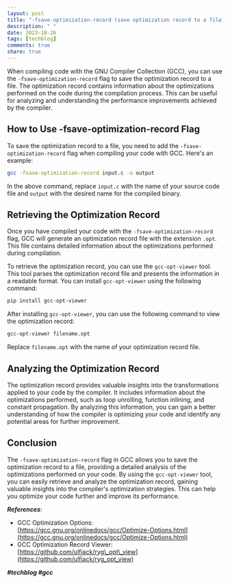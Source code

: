 ```yaml
---
layout: post
title: "-fsave-optimization-record (save optimization record to a file)"
description: " "
date: 2023-10-26
tags: [techblog]
comments: true
share: true
---
```


When compiling code with the GNU Compiler Collection (GCC), you can use the `-fsave-optimization-record` flag to save the optimization record to a file. The optimization record contains information about the optimizations performed on the code during the compilation process. This can be useful for analyzing and understanding the performance improvements achieved by the compiler.

## How to Use -fsave-optimization-record Flag

To save the optimization record to a file, you need to add the `-fsave-optimization-record` flag when compiling your code with GCC. Here's an example:

```bash
gcc -fsave-optimization-record input.c -o output
```

In the above command, replace `input.c` with the name of your source code file and `output` with the desired name for the compiled binary.

## Retrieving the Optimization Record

Once you have compiled your code with the `-fsave-optimization-record` flag, GCC will generate an optimization record file with the extension `.opt`. This file contains detailed information about the optimizations performed during compilation.

To retrieve the optimization record, you can use the `gcc-opt-viewer` tool. This tool parses the optimization record file and presents the information in a readable format. You can install `gcc-opt-viewer` using the following command:

```bash
pip install gcc-opt-viewer
```

After installing `gcc-opt-viewer`, you can use the following command to view the optimization record:

```bash
gcc-opt-viewer filename.opt
```

Replace `filename.opt` with the name of your optimization record file.

## Analyzing the Optimization Record

The optimization record provides valuable insights into the transformations applied to your code by the compiler. It includes information about the optimizations performed, such as loop unrolling, function inlining, and constant propagation. By analyzing this information, you can gain a better understanding of how the compiler is optimizing your code and identify any potential areas for further improvement.

## Conclusion

The `-fsave-optimization-record` flag in GCC allows you to save the optimization record to a file, providing a detailed analysis of the optimizations performed on your code. By using the `gcc-opt-viewer` tool, you can easily retrieve and analyze the optimization record, gaining valuable insights into the compiler's optimization strategies. This can help you optimize your code further and improve its performance.

***References***:

- GCC Optimization Options: [https://gcc.gnu.org/onlinedocs/gcc/Optimize-Options.html](https://gcc.gnu.org/onlinedocs/gcc/Optimize-Options.html)
- GCC Optimization Record Viewer: [https://github.com/ulfjack/ryg\_opt\_view](https://github.com/ulfjack/ryg_opt_view)

***#techblog #gcc***